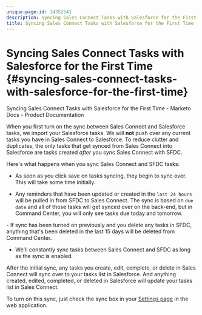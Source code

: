 ```yaml
---
unique-page-id: 14352541
description: Syncing Sales Connect Tasks with Salesforce for the First Time - Marketo Docs - Product Documentation
title: Syncing Sales Connect Tasks with Salesforce for the First Time
---
```


# Syncing Sales Connect Tasks with Salesforce for the First Time {#syncing-sales-connect-tasks-with-salesforce-for-the-first-time}

Syncing Sales Connect Tasks with Salesforce for the First Time - Marketo Docs - Product Documentation

When you first turn on the sync between Sales Connect and Salesforce tasks, we import your Salesforce tasks. We will **not** push over any current tasks you have in Sales Connect to Salesforce. To reduce clutter and duplicates, the only tasks that get synced from Sales Connect into Salesforce are tasks created *after* you sync Sales Connect with SFDC.

Here's what happens when you sync Sales Connect and SFDC tasks:

- As soon as you click save on tasks syncing, they begin to sync over. This will take some time initially.

- Any reminders that have been updated or created in the `last 24 hours` will be pulled in from SFDC to Sales Connect. The sync is based on `due date` and all of those tasks will get synced over on the back-end, but in Command Center, you will only see tasks due today and tomorrow.

-&nbsp;If sync has been turned on previously and you delete any tasks in SFDC, anything that's been deleted in the last 15 days will be deleted from Command Center.

- We'll constantly sync tasks between Sales Connect and SFDC as long as the sync is enabled.

After the initial sync, any tasks you create, edit, complete, or delete in Sales Connect will sync over to your tasks list in Salesforce. And anything created, edited, completed, or deleted in Salesforce will update your tasks list in Sales Connect.

To turn on this sync, just check the sync box in your [Settings page](http://toutapp.com/next#settings/crm/salesforce/configure) in the web application.

